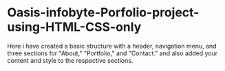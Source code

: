 # Oasis-infobyte-Porfolio-project-using-HTML-CSS-only
 Here i have created a basic structure with a header, navigation menu, and three sections for "About," "Portfolio," and "Contact." and also   added  your content and style to the respective sections. 
